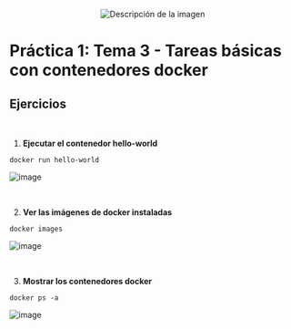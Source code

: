
<p align="center">
  <img src="https://github.com/user-attachments/assets/92b13dd5-01d7-4f83-8bb6-e218dfb11235" alt="Descripción de la imagen"/>
</p>

# Práctica 1: Tema 3 - Tareas básicas con contenedores docker

## Ejercicios

<br>

1. **Ejecutar el contenedor hello-world**

```
docker run hello-world
```

![image](https://github.com/user-attachments/assets/fc9010e5-975b-44d4-93eb-21940f315ef7)

<br>

2. **Ver las imágenes de docker instaladas**

```
docker images
```

![image](https://github.com/user-attachments/assets/c0adb22d-90a6-4841-903c-63e532d43dc0)

<br>

3. **Mostrar los contenedores docker**

```
docker ps -a
```

![image](https://github.com/user-attachments/assets/b6f10dc0-b1c6-4e54-abbe-938391f90e4f)


 

  
 

